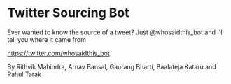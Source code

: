 # Twitter Sourcing Bot

Ever wanted to know the source of a tweet? Just @whosaidthis_bot and I'll tell you where it came from

https://twitter.com/whosaidthis_bot

By Rithvik Mahindra, Arnav Bansal, Gaurang Bharti, Baalateja Kataru and Rahul Tarak
